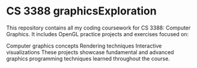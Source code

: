 # CS 3388 graphicsExploration
This repository contains all my coding coursework for CS 3388: Computer Graphics. It includes OpenGL practice projects and exercises focused on:

Computer graphics concepts
Rendering techniques
Interactive visualizations
These projects showcase fundamental and advanced graphics programming techniques learned throughout the course.
